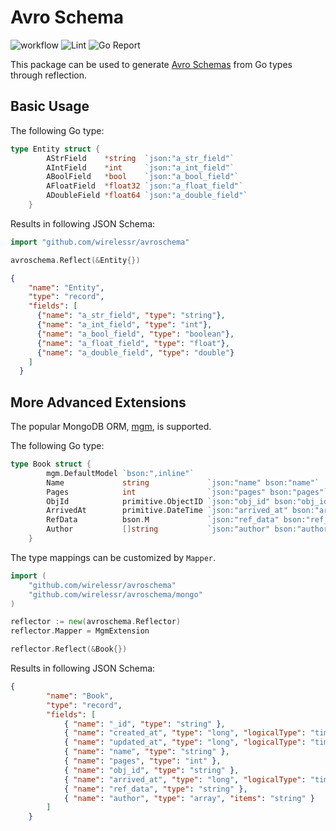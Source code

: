 # Avro Schema

![workflow](https://github.com/wirelessr/avroschema/actions/workflows/go.yml/badge.svg)
![Lint](https://github.com/wirelessr/avroschema/actions/workflows/lint.yml/badge.svg)
![Go Report](https://goreportcard.com/badge/github.com/wirelessr/avroschema)

This package can be used to generate [Avro Schemas](https://avro.apache.org/docs/1.11.1/specification/) from Go types through reflection.

## Basic Usage

The following Go type:

```go
type Entity struct {
		AStrField    *string  `json:"a_str_field"`
		AIntField    *int     `json:"a_int_field"`
		ABoolField   *bool    `json:"a_bool_field"`
		AFloatField  *float32 `json:"a_float_field"`
		ADoubleField *float64 `json:"a_double_field"`
	}
```

Results in following JSON Schema:

```go
import "github.com/wirelessr/avroschema"

avroschema.Reflect(&Entity{})
```

```json
{
    "name": "Entity",
    "type": "record",
    "fields": [
      {"name": "a_str_field", "type": "string"},
      {"name": "a_int_field", "type": "int"},
      {"name": "a_bool_field", "type": "boolean"},
      {"name": "a_float_field", "type": "float"},
      {"name": "a_double_field", "type": "double"}
    ]
  }
```

## More Advanced Extensions

The popular MongoDB ORM, [mgm](https://github.com/Kamva/mgm), is supported.

The following Go type:

```go
type Book struct {
		mgm.DefaultModel `bson:",inline"`
		Name             string             `json:"name" bson:"name"`
		Pages            int                `json:"pages" bson:"pages"`
		ObjId            primitive.ObjectID `json:"obj_id" bson:"obj_id"`
		ArrivedAt        primitive.DateTime `json:"arrived_at" bson:"arrived_at"`
		RefData          bson.M             `json:"ref_data" bson:"ref_data"`
		Author           []string           `json:"author" bson:"author"`
	}
```

The type mappings can be customized by `Mapper`.

```go
import (
	"github.com/wirelessr/avroschema"
	"github.com/wirelessr/avroschema/mongo"
)

reflector := new(avroschema.Reflector)
reflector.Mapper = MgmExtension

reflector.Reflect(&Book{})
```

Results in following JSON Schema:

```json
{
		"name": "Book",
		"type": "record",
		"fields": [
			{ "name": "_id", "type": "string" },
			{ "name": "created_at", "type": "long", "logicalType": "timestamp-millis" },
			{ "name": "updated_at", "type": "long", "logicalType": "timestamp-millis" },
			{ "name": "name", "type": "string" },
			{ "name": "pages", "type": "int" },
			{ "name": "obj_id", "type": "string" },
			{ "name": "arrived_at", "type": "long", "logicalType": "timestamp-millis" },
			{ "name": "ref_data", "type": "string" },
			{ "name": "author", "type": "array", "items": "string" } 
		]
	}
```
